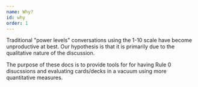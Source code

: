 ```yaml
---
name: Why?
id: why
order: 1
---
```


Traditional "power levels" conversations using the 1-10 scale have become
unproductive at best. Our hypothesis is that it is primarily due to the
qualitative nature of the discussion.

The purpose of these docs is to provide tools for for having Rule 0
disucssions and evaluating cards/decks in a vacuum using more quantitative
measures.
